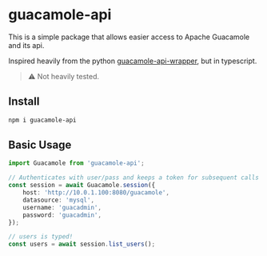 # guacamole-api

This is a simple package that allows easier access to Apache Guacamole and its api.

Inspired heavily from the python [guacamole-api-wrapper](https://gitlab.com/gacybercenter/open/guacamole-api-wrapper), but in typescript.

> :warning: Not heavily tested.

## Install

```sh
npm i guacamole-api
```

## Basic Usage

```ts
import Guacamole from 'guacamole-api';

// Authenticates with user/pass and keeps a token for subsequent calls
const session = await Guacamole.session({
	host: 'http://10.0.1.100:8080/guacamole',
	datasource: 'mysql',
	username: 'guacadmin',
	password: 'guacadmin',
});

// users is typed!
const users = await session.list_users();
```

